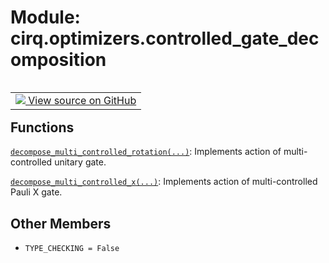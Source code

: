 <div itemscope itemtype="http://developers.google.com/ReferenceObject">
<meta itemprop="name" content="cirq.optimizers.controlled_gate_decomposition" />
<meta itemprop="path" content="Stable" />
<meta itemprop="property" content="TYPE_CHECKING"/>
</div>

# Module: cirq.optimizers.controlled_gate_decomposition

<!-- Insert buttons and diff -->

<table class="tfo-notebook-buttons tfo-api" align="left">

<td>
  <a target="_blank" href="https://github.com/quantumlib/cirq/tree/master/cirq/optimizers/controlled_gate_decomposition.py">
    <img src="https://www.tensorflow.org/images/GitHub-Mark-32px.png" />
    View source on GitHub
  </a>
</td>
</table>







## Functions

[`decompose_multi_controlled_rotation(...)`](../../cirq/optimizers/decompose_multi_controlled_rotation.md): Implements action of multi-controlled unitary gate.

[`decompose_multi_controlled_x(...)`](../../cirq/optimizers/decompose_multi_controlled_x.md): Implements action of multi-controlled Pauli X gate.

## Other Members

* `TYPE_CHECKING = False` <a id="TYPE_CHECKING"></a>
